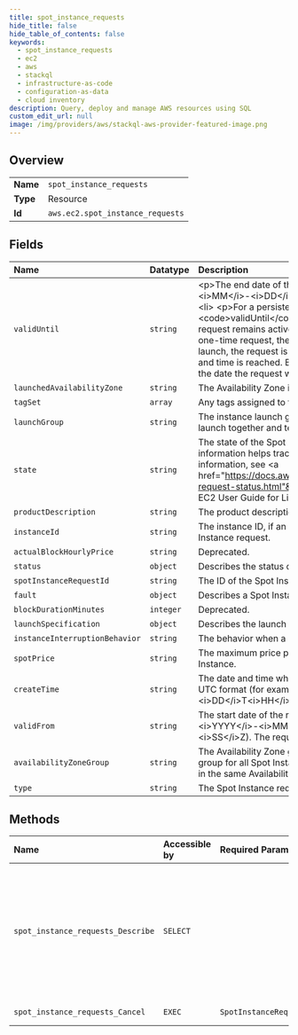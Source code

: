 ```yaml
---
title: spot_instance_requests
hide_title: false
hide_table_of_contents: false
keywords:
  - spot_instance_requests
  - ec2
  - aws    
  - stackql
  - infrastructure-as-code
  - configuration-as-data
  - cloud inventory
description: Query, deploy and manage AWS resources using SQL
custom_edit_url: null
image: /img/providers/aws/stackql-aws-provider-featured-image.png
---
```

  
    

## Overview
<table><tbody>
<tr><td><b>Name</b></td><td><code>spot_instance_requests</code></td></tr>
<tr><td><b>Type</b></td><td>Resource</td></tr>
<tr><td><b>Id</b></td><td><code>aws.ec2.spot_instance_requests</code></td></tr>
</tbody></table>

## Fields
| Name | Datatype | Description |
|:-----|:---------|:------------|
| `validUntil` | `string` | &lt;p&gt;The end date of the request, in UTC format (&lt;i&gt;YYYY&lt;/i&gt;-&lt;i&gt;MM&lt;/i&gt;-&lt;i&gt;DD&lt;/i&gt;T&lt;i&gt;HH&lt;/i&gt;:&lt;i&gt;MM&lt;/i&gt;:&lt;i&gt;SS&lt;/i&gt;Z).&lt;/p&gt; &lt;ul&gt; &lt;li&gt; &lt;p&gt;For a persistent request, the request remains active until the &lt;code&gt;validUntil&lt;/code&gt; date and time is reached. Otherwise, the request remains active until you cancel it. &lt;/p&gt; &lt;/li&gt; &lt;li&gt; &lt;p&gt;For a one-time request, the request remains active until all instances launch, the request is canceled, or the &lt;code&gt;validUntil&lt;/code&gt; date and time is reached. By default, the request is valid for 7 days from the date the request was created.&lt;/p&gt; &lt;/li&gt; &lt;/ul&gt; |
| `launchedAvailabilityZone` | `string` | The Availability Zone in which the request is launched. |
| `tagSet` | `array` | Any tags assigned to the resource. |
| `launchGroup` | `string` | The instance launch group. Launch groups are Spot Instances that launch together and terminate together. |
| `state` | `string` | The state of the Spot Instance request. Spot request status information helps track your Spot Instance requests. For more information, see &lt;a href="https://docs.aws.amazon.com/AWSEC2/latest/UserGuide/spot-request-status.html"&gt;Spot request status&lt;/a&gt; in the &lt;i&gt;Amazon EC2 User Guide for Linux Instances&lt;/i&gt;. |
| `productDescription` | `string` | The product description associated with the Spot Instance. |
| `instanceId` | `string` | The instance ID, if an instance has been launched to fulfill the Spot Instance request. |
| `actualBlockHourlyPrice` | `string` | Deprecated. |
| `status` | `object` | Describes the status of a Spot Instance request. |
| `spotInstanceRequestId` | `string` | The ID of the Spot Instance request. |
| `fault` | `object` | Describes a Spot Instance state change. |
| `blockDurationMinutes` | `integer` | Deprecated. |
| `launchSpecification` | `object` | Describes the launch specification for an instance. |
| `instanceInterruptionBehavior` | `string` | The behavior when a Spot Instance is interrupted. |
| `spotPrice` | `string` | The maximum price per hour that you are willing to pay for a Spot Instance. |
| `createTime` | `string` | The date and time when the Spot Instance request was created, in UTC format (for example, &lt;i&gt;YYYY&lt;/i&gt;-&lt;i&gt;MM&lt;/i&gt;-&lt;i&gt;DD&lt;/i&gt;T&lt;i&gt;HH&lt;/i&gt;:&lt;i&gt;MM&lt;/i&gt;:&lt;i&gt;SS&lt;/i&gt;Z). |
| `validFrom` | `string` | The start date of the request, in UTC format (for example, &lt;i&gt;YYYY&lt;/i&gt;-&lt;i&gt;MM&lt;/i&gt;-&lt;i&gt;DD&lt;/i&gt;T&lt;i&gt;HH&lt;/i&gt;:&lt;i&gt;MM&lt;/i&gt;:&lt;i&gt;SS&lt;/i&gt;Z). The request becomes active at this date and time. |
| `availabilityZoneGroup` | `string` | The Availability Zone group. If you specify the same Availability Zone group for all Spot Instance requests, all Spot Instances are launched in the same Availability Zone. |
| `type` | `string` | The Spot Instance request type. |
## Methods
| Name | Accessible by | Required Params | Description |
|:-----|:--------------|:----------------|:------------|
| `spot_instance_requests_Describe` | `SELECT` |  | &lt;p&gt;Describes the specified Spot Instance requests.&lt;/p&gt; &lt;p&gt;You can use &lt;code&gt;DescribeSpotInstanceRequests&lt;/code&gt; to find a running Spot Instance by examining the response. If the status of the Spot Instance is &lt;code&gt;fulfilled&lt;/code&gt;, the instance ID appears in the response and contains the identifier of the instance. Alternatively, you can use &lt;a href="https://docs.aws.amazon.com/AWSEC2/latest/APIReference/API_DescribeInstances"&gt;DescribeInstances&lt;/a&gt; with a filter to look for instances where the instance lifecycle is &lt;code&gt;spot&lt;/code&gt;.&lt;/p&gt; &lt;p&gt;We recommend that you set &lt;code&gt;MaxResults&lt;/code&gt; to a value between 5 and 1000 to limit the number of results returned. This paginates the output, which makes the list more manageable and returns the results faster. If the list of results exceeds your &lt;code&gt;MaxResults&lt;/code&gt; value, then that number of results is returned along with a &lt;code&gt;NextToken&lt;/code&gt; value that can be passed to a subsequent &lt;code&gt;DescribeSpotInstanceRequests&lt;/code&gt; request to retrieve the remaining results.&lt;/p&gt; &lt;p&gt;Spot Instance requests are deleted four hours after they are canceled and their instances are terminated.&lt;/p&gt; |
| `spot_instance_requests_Cancel` | `EXEC` | `SpotInstanceRequestId` | &lt;p&gt;Cancels one or more Spot Instance requests.&lt;/p&gt; &lt;important&gt; &lt;p&gt;Canceling a Spot Instance request does not terminate running Spot Instances associated with the request.&lt;/p&gt; &lt;/important&gt; |
